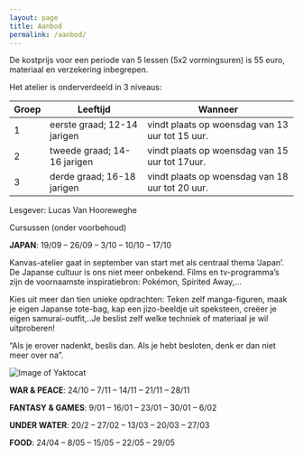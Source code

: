 ```yaml
---
layout: page
title: Aanbod
permalink: /aanbod/
---
```


De kostprijs voor een periode van 5 lessen (5x2 vormingsuren) is 55 euro, materiaal en verzekering inbegrepen.

Het atelier is onderverdeeld in 3 niveaus:

Groep | Leeftijd | Wanneer 
------------ | ------------ | ------------- 
1 | eerste graad; 12-14 jarigen | vindt plaats op woensdag van 13 uur tot 15 uur. 
2 | tweede graad; 14-16 jarigen | vindt plaats op woensdag van 15 uur tot 17uur.
3 | derde graad; 16-18 jarigen | vindt plaats op woensdag van 18 uur tot 20 uur. 
 
Lesgever: Lucas Van Hooreweghe

Cursussen (onder voorbehoud)

**JAPAN**: 19/09 – 26/09 – 3/10 – 10/10 – 17/10

Kanvas-atelier gaat in september van start met als centraal thema ‘Japan’.
De Japanse cultuur is ons niet meer onbekend. Films en tv-programma’s zijn de voornaamste inspiratiebron: Pokémon, Spirited Away,...

Kies uit meer dan tien unieke opdrachten: Teken zelf manga-figuren, maak je eigen Japanse tote-bag, kap een jizo-beeldje uit speksteen, creëer je eigen samurai-outfit,..Je beslist zelf welke techniek of materiaal je wil uitproberen!

“Als je erover nadenkt, beslis dan. Als je hebt besloten, denk er dan niet meer over na”.


![Image of Yaktocat](https://i.pinimg.com/564x/93/30/ed/9330ed27cc4add964b8815d7a6839170.jpg)

**WAR & PEACE**: 24/10 – 7/11 – 14/11 – 21/11 – 28/11

**FANTASY & GAMES**: 9/01 – 16/01 – 23/01 – 30/01 – 6/02

**UNDER WATER**: 20/2 – 27/02 – 13/03 – 20/03 – 27/03

**FOOD**: 24/04 – 8/05 – 15/05 – 22/05 – 29/05
